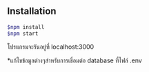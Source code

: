 ## Installation

```bash
$npm install
$npm start
```

โปรแกรมจะรันอยู่ที่ localhost:3000

*แก้ไขข้อมูลต่างๆสำหรับการเชื่อมต่อ database ที่ไฟล์ .env
